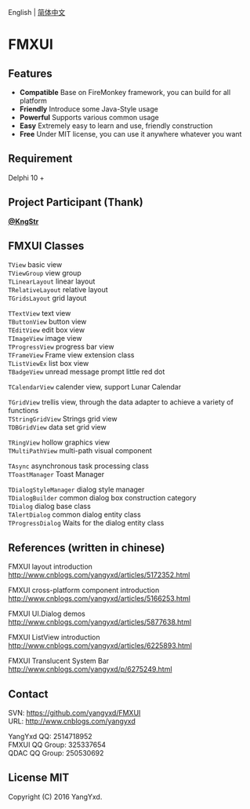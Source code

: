 English | [简体中文](README.zh-CN.md)  

FMXUI
==========

## Features
  - **Compatible** Base on FireMonkey framework, you can build for all platform
  - **Friendly** Introduce some Java-Style usage
  - **Powerful** Supports various common usage
  - **Easy** Extremely easy to learn and use, friendly construction
  - **Free** Under MIT license, you can use it anywhere whatever you want

## Requirement
  Delphi 10 +
  
## Project Participant (Thank)
  **[@KngStr](https://github.com/KngStr)**
  
## FMXUI Classes

  `TView` basic view  
  `TViewGroup` view group  
  `TLinearLayout` linear layout  
  `TRelativeLayout` relative layout  
  `TGridsLayout` grid layout  
    
  `TTextView` text view  
  `TButtonView` button view  
  `TEditView` edit box view  
  `TImageView` image view  
  `TProgressView` progress bar view  
  `TFrameView` Frame view extension class  
  `TListViewEx` list box view  
  `TBadgeView` unread message prompt little red dot  
  
  `TCalendarView` calender view, support Lunar Calendar  
    
  `TGridView` trellis view, through the data adapter to achieve a variety of functions  
  `TStringGridView` Strings grid view  
  `TDBGridView` data set grid view  
    
  `TRingView` hollow graphics view  
  `TMultiPathView` multi-path visual component  
    
  `TAsync` asynchronous task processing class  
  `TToastManager` Toast Manager  
    
  `TDialogStyleManager` dialog style manager  
  `TDialogBuilder` common dialog box construction category  
  `TDialog` dialog base class  
  `TAlertDialog` common dialog entity class  
  `TProgressDialog` Waits for the dialog entity class  
  
## References (written in chinese)

  FMXUI layout introduction   
  http://www.cnblogs.com/yangyxd/articles/5172352.html  
    
  FMXUI cross-platform component introduction  
  http://www.cnblogs.com/yangyxd/articles/5166253.html  
    
  FMXUI UI.Dialog demos  
  http://www.cnblogs.com/yangyxd/articles/5877638.html  
    
  FMXUI ListView introduction  
  http://www.cnblogs.com/yangyxd/articles/6225893.html  
    
  FMXUI Translucent System Bar  
  http://www.cnblogs.com/yangyxd/p/6275249.html  
  
## Contact
  SVN: https://github.com/yangyxd/FMXUI  
  URL: http://www.cnblogs.com/yangyxd  
    
  YangYxd QQ: 2514718952   
  FMXUI QQ Group: 325337654  
  QDAC QQ Group: 250530692  

## License MIT
  Copyright (C) 2016 YangYxd.
